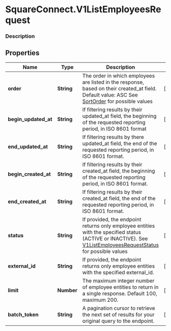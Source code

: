 # SquareConnect.V1ListEmployeesRequest

### Description



## Properties
Name | Type | Description | Notes
------------ | ------------- | ------------- | -------------
**order** | **String** | The order in which employees are listed in the response, based on their created_at field.      Default value: ASC See [SortOrder](#type-sortorder) for possible values | [optional] 
**begin_updated_at** | **String** | If filtering results by their updated_at field, the beginning of the requested reporting period, in ISO 8601 format | [optional] 
**end_updated_at** | **String** | If filtering results by there updated_at field, the end of the requested reporting period, in ISO 8601 format. | [optional] 
**begin_created_at** | **String** | If filtering results by their created_at field, the beginning of the requested reporting period, in ISO 8601 format. | [optional] 
**end_created_at** | **String** | If filtering results by their created_at field, the end of the requested reporting period, in ISO 8601 format. | [optional] 
**status** | **String** | If provided, the endpoint returns only employee entities with the specified status (ACTIVE or INACTIVE). See [V1ListEmployeesRequestStatus](#type-v1listemployeesrequeststatus) for possible values | [optional] 
**external_id** | **String** | If provided, the endpoint returns only employee entities with the specified external_id. | [optional] 
**limit** | **Number** | The maximum integer number of employee entities to return in a single response. Default 100, maximum 200. | [optional] 
**batch_token** | **String** | A pagination cursor to retrieve the next set of results for your original query to the endpoint. | [optional] 


